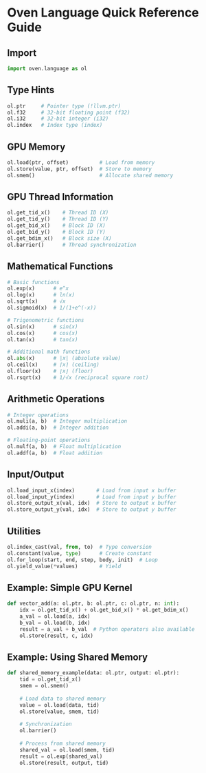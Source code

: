 # Oven Language Quick Reference Guide

## Import
```python
import oven.language as ol
```

## Type Hints
```python
ol.ptr     # Pointer type (!llvm.ptr)
ol.f32     # 32-bit floating point (f32)
ol.i32     # 32-bit integer (i32)
ol.index   # Index type (index)
```

## GPU Memory
```python
ol.load(ptr, offset)          # Load from memory
ol.store(value, ptr, offset)  # Store to memory
ol.smem()                     # Allocate shared memory
```

## GPU Thread Information
```python
ol.get_tid_x()    # Thread ID (X)
ol.get_tid_y()    # Thread ID (Y)
ol.get_bid_x()    # Block ID (X)
ol.get_bid_y()    # Block ID (Y)
ol.get_bdim_x()   # Block size (X)
ol.barrier()      # Thread synchronization
```

## Mathematical Functions
```python
# Basic functions
ol.exp(x)      # e^x
ol.log(x)      # ln(x)
ol.sqrt(x)     # √x
ol.sigmoid(x)  # 1/(1+e^(-x))

# Trigonometric functions
ol.sin(x)      # sin(x)
ol.cos(x)      # cos(x)
ol.tan(x)      # tan(x)

# Additional math functions
ol.abs(x)      # |x| (absolute value)
ol.ceil(x)     # ⌈x⌉ (ceiling)
ol.floor(x)    # ⌊x⌋ (floor)
ol.rsqrt(x)    # 1/√x (reciprocal square root)
```

## Arithmetic Operations
```python
# Integer operations
ol.muli(a, b)  # Integer multiplication
ol.addi(a, b)  # Integer addition

# Floating-point operations
ol.mulf(a, b)  # Float multiplication
ol.addf(a, b)  # Float addition
```

## Input/Output
```python
ol.load_input_x(index)       # Load from input x buffer
ol.load_input_y(index)       # Load from input y buffer
ol.store_output_x(val, idx)  # Store to output x buffer
ol.store_output_y(val, idx)  # Store to output y buffer
```

## Utilities
```python
ol.index_cast(val, from, to)  # Type conversion
ol.constant(value, type)      # Create constant
ol.for_loop(start, end, step, body, init)  # Loop
ol.yield_value(*values)       # Yield
```

## Example: Simple GPU Kernel
```python
def vector_add(a: ol.ptr, b: ol.ptr, c: ol.ptr, n: int):
    idx = ol.get_tid_x() + ol.get_bid_x() * ol.get_bdim_x()
    a_val = ol.load(a, idx)
    b_val = ol.load(b, idx)
    result = a_val + b_val  # Python operators also available
    ol.store(result, c, idx)
```

## Example: Using Shared Memory
```python
def shared_memory_example(data: ol.ptr, output: ol.ptr):
    tid = ol.get_tid_x()
    smem = ol.smem()
    
    # Load data to shared memory
    value = ol.load(data, tid)
    ol.store(value, smem, tid)
    
    # Synchronization
    ol.barrier()
    
    # Process from shared memory
    shared_val = ol.load(smem, tid)
    result = ol.exp(shared_val)
    ol.store(result, output, tid)
```